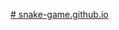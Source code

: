 [# snake-game.github.io](https://github.com/dharmaraj257/snake-game.github.io/issues/1#issue-1284932917)
